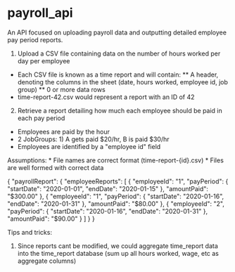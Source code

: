# payroll_api
An API focused on uploading payroll data and outputting detailed employee pay period reports.



1) Upload a CSV file containing data on the number of hours worked per day per employee 
* Each CSV file is known as a time report and will contain:
   ** A header, denoting the columns in the sheet (date, hours worked, employee id, job group)
   ** 0 or more data rows
* time-report-42.csv would represent a report with an ID of 42




2) Retrieve a report detailing how much each employee should be paid in each pay period
 * Employees are paid by the hour
 * 2 JobGroups: 1) A gets paid $20/hr, B is paid $30/hr
 * Employees are identified by a "employee id" field



Assumptions:
    * File names are correct format (time-report-{id}.csv)
    * Files are well formed with correct data 



{
  "payrollReport": {
    "employeeReports": [
      {
        "employeeId": "1",
        "payPeriod": {
          "startDate": "2020-01-01",
          "endDate": "2020-01-15"
        },
        "amountPaid": "$300.00"
      },
      {
        "employeeId": "1",
        "payPeriod": {
          "startDate": "2020-01-16",
          "endDate": "2020-01-31"
        },
        "amountPaid": "$80.00"
      },
      {
        "employeeId": "2",
        "payPeriod": {
          "startDate": "2020-01-16",
          "endDate": "2020-01-31"
        },
        "amountPaid": "$90.00"
      }
    ]
  }
}





Tips and tricks:

1) Since reports cant be modified, we could aggregate time_report data into the time_report database (sum up all hours worked, wage, etc as aggregate columns)